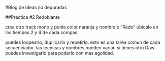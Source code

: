 #Blog de ideas no depuradas

##Practica #2 Redoblante

crea otro track mono y ponle color naranja y nombralo "Redo"
ubicalo en los tiempos 2 y 4 de cada compas.

puedes loopearlo, duplicarlo y repetirlo. esto es una tarea comun de cada secuenciador. las tecnicas y nombres pueden variar. si tienes otro Daw puedes investigarlo para poderlo con mas agolidad.

